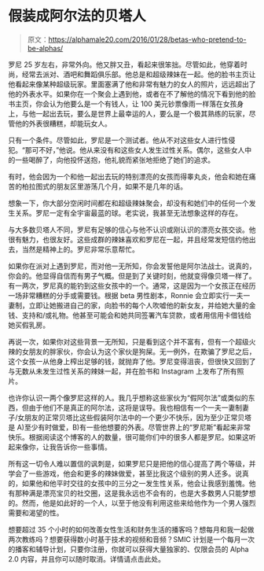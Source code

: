 # 假装成阿尔法的贝塔人

> 原文：<https://alphamale20.com/2016/01/28/betas-who-pretend-to-be-alphas/>

罗尼 25 岁左右，非常外向。他又胖又丑，看起来很笨拙。尽管如此，他穿着时尚，经常去派对、酒吧和舞蹈俱乐部。他总是和超级辣妹在一起。他的脸书主页让他看起来像某种超级玩家。里面塞满了他和非常有魅力的女人的照片，远远超出了他的外表水平。如果你在一个聚会上遇到他，或者在不了解他的情况下看到他的脸书主页，你会认为他要么是一个有钱人，让 100 美元钞票像雨一样落在女孩身上，与他一起出去玩，要么是世界上最幸运的人，要么是一个极其熟练的玩家，尽管他的外表很糟糕，却能玩女人。

只有一个条件。尽管如此，罗尼是一个测试者。他从不对这些女人进行性侵犯。“那可不好，”他说。他从来没有和这些女人发生过性关系。偶尔，这些女人中的一些喝醉了，向他投怀送抱，他礼貌而紧张地拒绝了她们的追求。

有时，他会因为一个和他一起出去玩的特别漂亮的女孩而得睾丸炎，他会和她在痛苦的柏拉图式的朋友区里游荡几个月，如果不是几年的话。

想象一下，你大部分空闲时间都在和超级辣妹聚会，却没有和她们中的任何一个发生关系。罗尼一定有全宇宙最蓝的球。老实说，我甚至无法想象这样的存在。

与大多数贝塔人不同，罗尼有足够的信心与他不认识或刚认识的漂亮女孩交谈。他很有魅力，也很友好。这些成群的辣妹喜欢和罗尼在一起，并且经常发短信约他出去，当然是精神上的。罗尼非常乐意帮忙。

如果你在派对上遇到罗尼，而对他一无所知，你会发誓他是阿尔法战士。说真的，你会的。他显得自信而有男子气概。但是到了关键时刻，他就变得像贝塔一样了。有一两次，罗尼真的能钓到这些女孩中的一个。通常，这是因为一个女孩正在经历一场非常糟糕的分手或需要钱。根据 beta 男性剧本，Ronnie 会立即实行一夫一妻制，立即让她搬进自己的家，向脸书的每个人吹嘘他的新女友，并给她大量的金钱、支持和/或礼物。他甚至可能会和她共同签署汽车贷款，或者用信用卡借钱给她买假乳房。

再说一次，如果你对这些背景一无所知，只是看到这个并不富有，但有一个超级火辣的女朋友的胖家伙，你会认为这个家伙是狗屎。无一例外，在欺骗了罗尼之后，这个女孩一从他身上榨出足够的钱，就抛弃了他。罗尼变得沮丧，但很快又回到了与无数从未发生过性关系的辣妹一起，并在脸书和 Instagram 上发布了所有照片。

也许你认识一两个像罗尼这样的人。我几乎想称这些家伙为“假阿尔法”或类似的东西，但由于他们不是真正的阿尔法，这将是误导。我也相信有一个一夫一妻制妻子/女朋友的正常贝塔比这些假装阿尔法中的一个更少不快乐，因为至少正常贝塔是 A)至少有时做爱，B)有一些他想要的外表。尽管世界上的“罗尼斯”看起来非常快乐。根据阅读这个博客的人的数量，很可能你们中的很多人都是罗尼。如果这听起来像你，让我告诉你一些事情。

所有这一切令人难以置信的讽刺是，如果罗尼只是把他的信心提高了两个等级，并学会了一些游戏，他会和更多的辣妹做爱，甚至比我这个级别的男人还多。说真的，如果他和他平时交往的女孩中的三分之一发生性关系，他会让我感到羞愧。他有那种满是漂亮宝贝的社交圈，这是我永远也不会有的，也是大多数男人只能梦想的。然而，他是如此好的一个人，以至于他没有利用这些来给他作为一个男人强烈需要和渴望的性。

想要超过 35 个小时的如何改善女性生活和财务生活的播客吗？想每月和我一起做两次教练吗？想要获得数小时基于技术的视频和音频？SMIC 计划是一个每月一次的播客和辅导计划，只要你注册，你就可以获得大量独家的、仅限会员的 Alpha 2.0 内容，并且你可以随时取消。详情请点击此处。